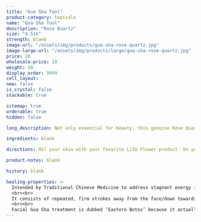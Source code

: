 ```yaml
---
title: "Gua Sha Tool"
product-category: topicals
name: "Gua Sha Tool"
description: "Rose Quartz"
size: "4.5in"
strength: blank
image-url: "/assets/img/products/gua-sha-rose-quartz.jpg"
image-large-url: "/assets/img/products/large/gua-sha-rose-quartz.jpg"
price: 20
wholesale-price: 10
weight: 50
display_order: 9999
cell_layout:
new: false
is_crystal: false
stackable: true

sitemap: true
orderable: true
hidden: false

long_description: Not only essential for beauty, this genuine Rose Quartz tool is amazing for anyone on the self-care journey. Gua Sha relies on tender, undivided attention and affection to parts of the body that many of us have overlooked or neglected for so long. Rose Quartz is the stone of unconditional love, so it's only fitting that this self love tool is carved from it.  

ingredients: blank

directions: Oil your skin with your favorite Life Flower product. On your skin use repeated, firm strokes that move away from the face and/or down towards the heart.

product-notes: blank

history: blank

healing-properties: >-
  Intended by Traditional Chinese Medicine to address stagnant energy (chi) in the body, Gua Sha is an essential 2000+ year old healing, self-care technique that can be used both on body and face.
  <br><br>
  It consists of repeated, firm strokes away from the face/down towards the heart over oiled skin with a smooth edged tool like the one pictured. This motion breaks up stagnation in our lymphatic system (LS) - responsible for aiding the body in the removal of toxins and waste. Our LS is twice the size of our circulatory system, yet it has no pump to cleanse it like the heart does for the circulatory system. The movement of lymph relies solely on diet, lifestyle and massage which is why it easily gets stagnant, leading to inflammation and other dis-ease in the body.
  <br><br>
  Facial Gua Sha treatment is dubbed ‘Eastern Botox’ because it actually smoothes out lines/wrinkles, tones muscles, and increases collagen and elasticity in the skin. Since it moves stagnant lymphatic fluid that gets built up, it also carries away toxins and debris that can contribute to acne-prone skin. 
---
```


